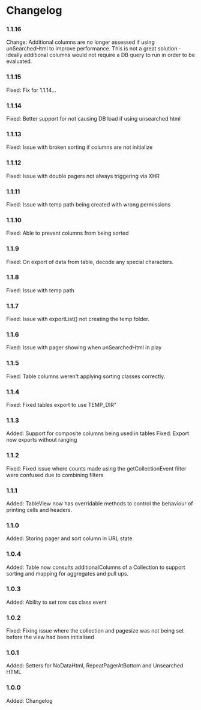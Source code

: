 # Changelog

### 1.1.16

Change: Additional columns are no longer assessed if using unSearchedHtml to improve performance.
        This is not a great solution - ideally additional columns would not require a DB query to run
        in order to be evaluated.

### 1.1.15

Fixed:  Fix for 1.1.14... 

### 1.1.14

Fixed:  Better support for not causing DB load if using unsearched html

### 1.1.13

Fixed:  Issue with broken sorting if columns are not initialize

### 1.1.12

Fixed:	Issue with double pagers not always triggering via XHR

### 1.1.11

Fixed:	Issue with temp path being created with wrong permissions

### 1.1.10

Fixed:  Able to prevent columns from being sorted 

### 1.1.9

Fixed:	On export of data from table, decode any special characters.

### 1.1.8

Fixed:	Issue with temp path

### 1.1.7

Fixed:	Issue with exportList() not creating the temp folder.

### 1.1.6

Fixed:	Issue with pager showing when unSearchedHtml in play

### 1.1.5

Fixed:  Table columns weren't applying sorting classes correctly.

### 1.1.4

Fixed:  Fixed tables export to use TEMP_DIR"

### 1.1.3

Added:  Support for composite columns being used in tables
Fixed:  Export now exports without ranging

### 1.1.2

Fixed:	Fixed issue where counts made using the getCollectionEvent filter were confused due to combining filters

### 1.1.1

Added:  TableView now has overridable methods to control the behaviour of printing cells and headers.

### 1.1.0

Added:  Storing pager and sort column in URL state

### 1.0.4

Added:  Table now consults additionalColumns of a Collection to support sorting and mapping for aggregates and pull ups.

### 1.0.3

Added:  Ability to set row css class event

### 1.0.2

Fixed:  Fixing issue where the collection and pagesize was not being set before the view had been initialised

### 1.0.1

Added:  Setters for NoDataHtml, RepeatPagerAtBottom and Unsearched HTML

### 1.0.0

Added:      Changelog
